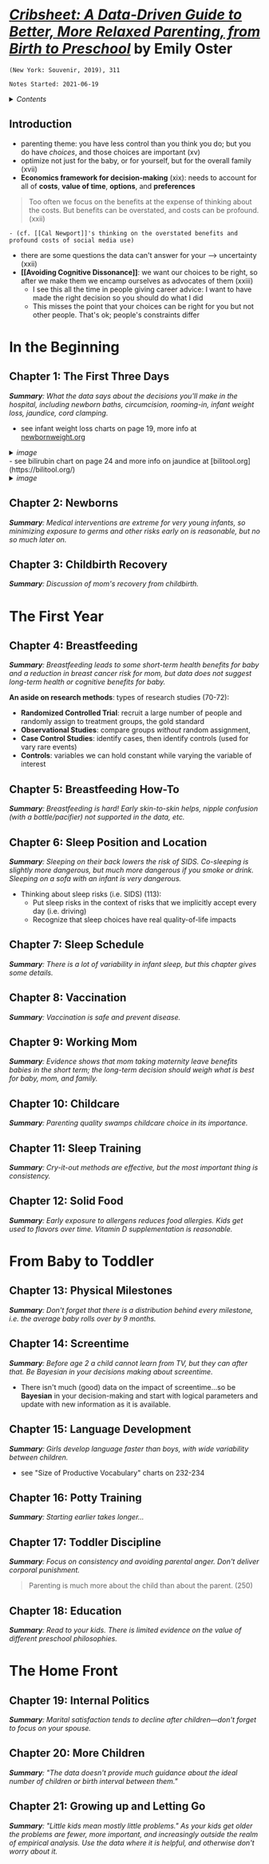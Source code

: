 
# [*Cribsheet: A Data-Driven Guide to Better, More Relaxed Parenting, from Birth to Preschool*](https://www.amazon.com/Cribsheet-Data-Driven-Relaxed-Parenting-Preschool/dp/0525559272) by Emily Oster

`(New York: Souvenir, 2019), 311`

`Notes Started: 2021-06-19`


<details>
 <summary><i>Contents</i></summary>
<!-- MarkdownTOC autolink="true" -->
	
- [Introduction](#introduction)
- [In the Beginning](#in-the-beginning)
- [Chapter 1: The First Three Days](#chapter-1-the-first-three-days)
- [Chapter 2: Newborns](#chapter-2-newborns)
- [Chapter 3: Childbirth Recovery](#chapter-3-childbirth-recovery)
- [The First Year](#the-first-year)
- [Chapter 4: Breastfeeding](#chapter-4-breastfeeding)
- [Chapter 5: Breastfeeding How-To](#chapter-5-breastfeeding-how-to)
- [Chapter 6: Sleep Position and Location](#chapter-6-sleep-position-and-location)
- [Chapter 7:](#chapter-7)
- [Chapter 8:](#chapter-8)
- [Chapter 9:](#chapter-9)
- [Chapter 10:](#chapter-10)
- [Chapter 11:](#chapter-11)
- [Chapter 12:](#chapter-12)
- [From Baby to Toddler](#from-baby-to-toddler)
- [Chapter 13:](#chapter-13)
- [Chapter 14: Screentime](#chapter-14-screentime)
- [Chapter 15:](#chapter-15)
- [Chapter 16:](#chapter-16)
- [Chapter 17:](#chapter-17)
- [Chapter 18:](#chapter-18)
- [The Home Front](#the-home-front)
- [Chapter 19:](#chapter-19)
- [Chapter 20:](#chapter-20)
- [Chapter 21:](#chapter-21)
	
<!-- /MarkdownTOC -->
</details>


## Introduction
- parenting theme: you have less control than you think you do; but you do have *choices*, and those choices are important (xv)
- optimize not just for the baby, or for yourself, but for the overall family (xvii)
- **Economics framework for decision-making** (xix): needs to account for all of **costs**, **value of time**, **options**, and **preferences**
>Too often we focus on the benefits at the expense of thinking about the costs. But benefits can be overstated, and costs can be profound. (xxii)

	- (cf. [[Cal Newport]]'s thinking on the overstated benefits and profound costs of social media use)
- there are some questions the data can't answer for your --> uncertainty (xxii)
- **[[Avoiding Cognitive Dissonance]]**: we want our choices to be right, so after we make them we encamp ourselves as advocates of them (xxiii)
	- I see this all the time in people giving career advice: I want to have made the right decision so you should do what I did
	- This misses the point that your choices can be right for you but not other people. That's ok; people's constraints differ

# In the Beginning
## Chapter 1: The First Three Days
***Summary**: What the data says about the decisions you'll make in the hospital, including newborn baths, circumcision, rooming-in, infant weight loss, jaundice, cord clamping.*

- see infant weight loss charts on page 19, more info at [newbornweight.org](https://newbornweight.org/)
<details>
 <summary><i>image</i></summary>
	<img src="https://compote.slate.com/images/8e4df30e-6ece-4c81-b4c9-d4dbd2db0a4a.jpeg">
</details>
- see bilirubin chart on page 24 and more info on jaundice at [bilitool.org](https://bilitool.org/)
<details>
 <summary><i>image</i></summary>
	<img src="https://alaboroflove.org/wp-content/uploads/2010/10/jaundice_in_newborns_e.gif">
</details>


## Chapter 2: Newborns
***Summary**: Medical interventions are extreme for very young infants, so minimizing exposure to germs and other risks early on is reasonable, but no so much later on.*



## Chapter 3: Childbirth Recovery
***Summary**: Discussion of mom's recovery from childbirth.*


# The First Year

## Chapter 4: Breastfeeding
***Summary**: Breastfeeding leads to some short-term health benefits for baby and a reduction in breast cancer risk for mom, but data does not suggest long-term health or cognitive benefits for baby.*

**An aside on research methods**: types of research studies (70-72):
- **Randomized Controlled Trial**: recruit a large number of people and randomly assign to treatment groups, the gold standard 
- **Observational Studies**: compare groups *without* random assignment, 
- **Case Control Studies**: identify cases, then identify controls (used for vary rare events)
- **Controls**: variables we can hold constant while varying the variable of interest


## Chapter 5: Breastfeeding How-To
***Summary**: Breastfeeding is hard! Early skin-to-skin helps, nipple confusion (with a bottle/pacifier) not supported in the data, etc.*


## Chapter 6: Sleep Position and Location
***Summary**: Sleeping on their back lowers the risk of SIDS. Co-sleeping is slightly more dangerous, but much more dangerous if you smoke or drink. Sleeping on a sofa with an infant is very dangerous.*

- Thinking about sleep risks (i.e. SIDS) (113):
	- Put sleep risks in the context of risks that we implicitly accept every day (i.e. driving)
	- Recognize that sleep choices have real quality-of-life impacts


## Chapter 7: Sleep Schedule
***Summary**: There is a lot of variability in infant sleep, but this chapter gives some details.*



## Chapter 8: Vaccination
***Summary**: Vaccination is safe and prevent disease.*



## Chapter 9: Working Mom
***Summary**: Evidence shows that mom taking maternity leave benefits babies in the short term; the long-term decision should weigh what is best for baby, mom, and family.*



## Chapter 10: Childcare
***Summary**: Parenting quality swamps childcare choice in its importance.*



## Chapter 11: Sleep Training
***Summary**: Cry-it-out methods are effective, but the most important thing is consistency.*



## Chapter 12: Solid Food
***Summary**: Early exposure to allergens reduces food allergies. Kids get used to flavors over time. Vitamin D supplementation is reasonable.*


# From Baby to Toddler

## Chapter 13: Physical Milestones
***Summary**: Don't forget that there is a distribution behind every milestone, i.e. the average baby rolls over by 9 months.*



## Chapter 14: Screentime
***Summary**: Before age 2 a child cannot learn from TV, but they can after that. Be Bayesian in your decisions making about screentime.*

- There isn't much (good) data on the impact of screentime...so be **Bayesian** in your decision-making and start with logical parameters and update with new information as it is available.



## Chapter 15: Language Development
***Summary**: Girls develop language faster than boys, with wide variability between children.*

- see "Size of Productive Vocabulary" charts on 232-234


## Chapter 16: Potty Training
***Summary**: Starting earlier takes longer...*



## Chapter 17: Toddler Discipline
***Summary**: Focus on consistency and avoiding parental anger. Don't deliver corporal punishment.*

>Parenting is much more about the child than about the parent. (250)


## Chapter 18: Education
***Summary**: Read to your kids. There is limited evidence on the value of different preschool philosophies.*


# The Home Front

## Chapter 19: Internal Politics
***Summary**: Marital satisfaction tends to decline after children—don't forget to focus on your spouse.*



## Chapter 20: More Children
***Summary**: "The data doesn't provide much guidance about the ideal number of children or birth interval between them."*



## Chapter 21: Growing up and Letting Go
***Summary**: "Little kids mean mostly little problems." As your kids get older the problems are fewer, more important, and increasingly outside the realm of empirical analysis. Use the data where it is helpful, and otherwise don't worry about it.*